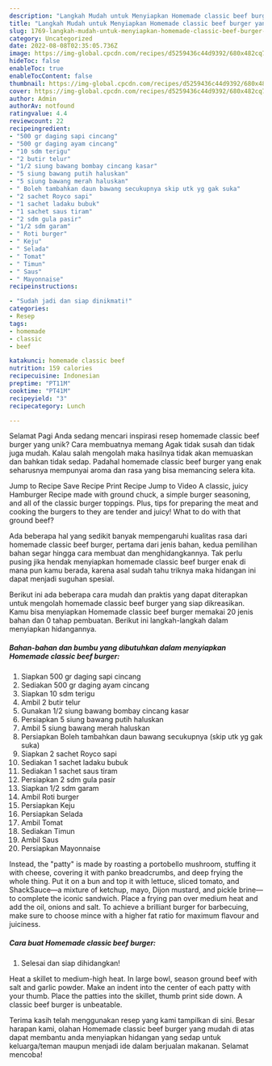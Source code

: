 ```yaml
---
description: "Langkah Mudah untuk Menyiapkan Homemade classic beef burger yang Lezat, Lezat"
title: "Langkah Mudah untuk Menyiapkan Homemade classic beef burger yang Lezat, Lezat"
slug: 1769-langkah-mudah-untuk-menyiapkan-homemade-classic-beef-burger-yang-lezat-lezat
category: Uncategorized
date: 2022-08-08T02:35:05.736Z
image: https://img-global.cpcdn.com/recipes/d5259436c44d9392/680x482cq70/homemade-classic-beef-burger-foto-resep-utama.jpg
hideToc: false
enableToc: true
enableTocContent: false
thumbnail: https://img-global.cpcdn.com/recipes/d5259436c44d9392/680x482cq70/homemade-classic-beef-burger-foto-resep-utama.jpg
cover: https://img-global.cpcdn.com/recipes/d5259436c44d9392/680x482cq70/homemade-classic-beef-burger-foto-resep-utama.jpg
author: Admin
authorAv: notfound
ratingvalue: 4.4
reviewcount: 22
recipeingredient:
- "500 gr daging sapi cincang"
- "500 gr daging ayam cincang"
- "10 sdm terigu"
- "2 butir telur"
- "1/2 siung bawang bombay cincang kasar"
- "5 siung bawang putih haluskan"
- "5 siung bawang merah haluskan"
- " Boleh tambahkan daun bawang secukupnya skip utk yg gak suka"
- "2 sachet Royco sapi"
- "1 sachet ladaku bubuk"
- "1 sachet saus tiram"
- "2 sdm gula pasir"
- "1/2 sdm garam"
- " Roti burger"
- " Keju"
- " Selada"
- " Tomat"
- " Timun"
- " Saus"
- " Mayonnaise"
recipeinstructions:

- "Sudah jadi dan siap dinikmati!"
categories:
- Resep
tags:
- homemade
- classic
- beef

katakunci: homemade classic beef 
nutrition: 159 calories
recipecuisine: Indonesian
preptime: "PT11M"
cooktime: "PT41M"
recipeyield: "3"
recipecategory: Lunch

---
```



Selamat Pagi Anda sedang mencari inspirasi resep homemade classic beef burger yang unik? Cara membuatnya memang Agak tidak susah dan tidak juga mudah. Kalau salah mengolah maka hasilnya tidak akan memuaskan dan bahkan tidak sedap. Padahal homemade classic beef burger yang enak seharusnya mempunyai aroma dan rasa yang bisa memancing selera kita.


Jump to Recipe Save Recipe Print Recipe Jump to Video A classic, juicy Hamburger Recipe made with ground chuck, a simple burger seasoning, and all of the classic burger toppings. Plus, tips for preparing the meat and cooking the burgers to they are tender and juicy! What to do with that ground beef?

Ada beberapa hal yang sedikit banyak mempengaruhi kualitas rasa dari homemade classic beef burger, pertama dari jenis bahan, kedua pemilihan bahan segar hingga cara membuat dan menghidangkannya. Tak perlu pusing jika hendak menyiapkan homemade classic beef burger enak di mana pun kamu berada, karena asal sudah tahu triknya maka hidangan ini dapat menjadi suguhan spesial.


Berikut ini ada beberapa cara mudah dan praktis yang dapat diterapkan untuk mengolah homemade classic beef burger yang siap dikreasikan. Kamu bisa menyiapkan Homemade classic beef burger memakai 20 jenis bahan dan 0 tahap pembuatan. Berikut ini langkah-langkah dalam menyiapkan hidangannya.

<!--inarticleads1-->

##### Bahan-bahan dan bumbu yang dibutuhkan dalam menyiapkan Homemade classic beef burger:

1. Siapkan 500 gr daging sapi cincang
1. Sediakan 500 gr daging ayam cincang
1. Siapkan 10 sdm terigu
1. Ambil 2 butir telur
1. Gunakan 1/2 siung bawang bombay cincang kasar
1. Persiapkan 5 siung bawang putih haluskan
1. Ambil 5 siung bawang merah haluskan
1. Persiapkan  Boleh tambahkan daun bawang secukupnya (skip utk yg gak suka)
1. Siapkan 2 sachet Royco sapi
1. Sediakan 1 sachet ladaku bubuk
1. Sediakan 1 sachet saus tiram
1. Persiapkan 2 sdm gula pasir
1. Siapkan 1/2 sdm garam
1. Ambil  Roti burger
1. Persiapkan  Keju
1. Persiapkan  Selada
1. Ambil  Tomat
1. Sediakan  Timun
1. Ambil  Saus
1. Persiapkan  Mayonnaise


Instead, the &#34;patty&#34; is made by roasting a portobello mushroom, stuffing it with cheese, covering it with panko breadcrumbs, and deep frying the whole thing. Put it on a bun and top it with lettuce, sliced tomato, and ShackSauce—a mixture of ketchup, mayo, Dijon mustard, and pickle brine—to complete the iconic sandwich. Place a frying pan over medium heat and add the oil, onions and salt. To achieve a brilliant burger for barbecuing, make sure to choose mince with a higher fat ratio for maximum flavour and juiciness. 

<!--inarticleads2-->

##### Cara buat Homemade classic beef burger:


1. Selesai dan siap dihidangkan!

Heat a skillet to medium-high heat. In large bowl, season ground beef with salt and garlic powder. Make an indent into the center of each patty with your thumb. Place the patties into the skillet, thumb print side down. A classic beef burger is unbeatable. 

Terima kasih telah menggunakan resep yang kami tampilkan di sini. Besar harapan kami, olahan Homemade classic beef burger yang mudah di atas dapat membantu anda menyiapkan hidangan yang sedap untuk keluarga/teman maupun menjadi ide dalam berjualan makanan. Selamat mencoba!
